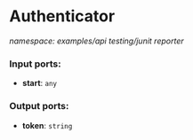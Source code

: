 # Authenticator

_namespace: examples/api testing/junit reporter_

### Input ports:

* __start__: ` any `

### Output ports:

* __token__: ` string `

